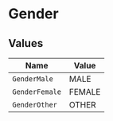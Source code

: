 # Gender


## Values

| Name           | Value          |
| -------------- | -------------- |
| `GenderMale`   | MALE           |
| `GenderFemale` | FEMALE         |
| `GenderOther`  | OTHER          |